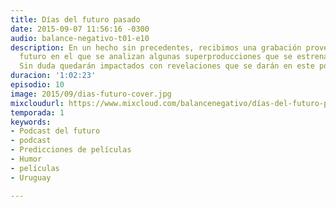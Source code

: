 ```yaml
---
title: Días del futuro pasado
date: 2015-09-07 11:56:16 -0300
audio: balance-negativo-t01-e10
description: En un hecho sin precedentes, recibimos una grabación proveniente del
  futuro en el que se analizan algunas superproducciones que se estrenarán en 2016.
  Sin duda quedarán impactados con revelaciones que se darán en este polémico podcast.
duracion: '1:02:23'
episodio: 10
image: 2015/09/dias-futuro-cover.jpg
mixcloudurl: https://www.mixcloud.com/balancenegativo/días-del-futuro-pasado-balance-negativo-t01-e10/
temporada: 1
keywords:
- Podcast del futuro
- podcast
- Predicciones de películas
- Humor
- películas
- Uruguay

---
```

